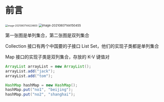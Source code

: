 # 前言







<img src="C:\Users\李祥鸿\AppData\Roaming\Typora\typora-user-images\image-20210807144224600.png" alt="image-20210807144224600" style="zoom: 50%;" />



<img src="C:\Users\李祥鸿\AppData\Roaming\Typora\typora-user-images\image-20210807144150455.png" alt="image-20210807144150455" style="zoom:67%;" />



第一张图是单列集合，第二张图是双列集合

Collection 接口有两个中国要的子接口 List Set，他们的实现子类都是单列集合

Map 接口的实现子类是双列集合，存放的 K-V 键值对

```java
ArrayList arrayList = new ArrayList();
arrayList.add("jack");
arrayList.add("tom");

HashMap hashMap = new HashMap();
hashMap.put("no1", "beijing");
hashMap.put("no2", "shanghai");
```



















